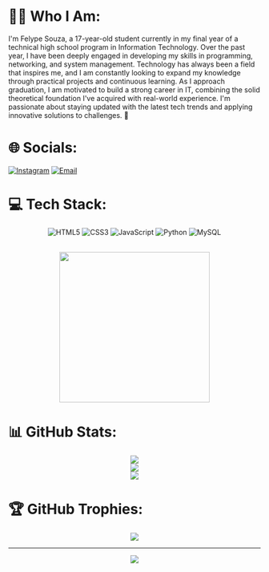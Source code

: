 # 👨‍💻 Who I Am:
I'm Felype Souza, a 17-year-old student currently in my final year of a technical high school program in Information Technology. Over the past year, I have been deeply engaged in developing my skills in programming, networking, and system management. Technology has always been a field that inspires me, and I am constantly looking to expand my knowledge through practical projects and continuous learning. As I approach graduation, I am motivated to build a strong career in IT, combining the solid theoretical foundation I've acquired with real-world experience. I'm passionate about staying updated with the latest tech trends and applying innovative solutions to challenges. 🚀

# 🌐 Socials:
[![Instagram](https://img.shields.io/badge/Instagram-%23E4405F.svg?style=for-the-badge&logo=Instagram&logoColor=white)](https://instagram.com/fy.souzaa)
[![Email](https://img.shields.io/badge/Email-D14836?style=for-the-badge&logo=gmail&logoColor=white)](mailto:felypelopes7@gmail.com)

# 💻 Tech Stack:
<div align="center">

![HTML5](https://img.shields.io/badge/html5-%23E34F26.svg?style=for-the-badge&logo=html5&logoColor=white)
![CSS3](https://img.shields.io/badge/css3-%231572B6.svg?style=for-the-badge&logo=css3&logoColor=white)
![JavaScript](https://img.shields.io/badge/javascript-%23323330.svg?style=for-the-badge&logo=javascript&logoColor=%23F7DF1E)
![Python](https://img.shields.io/badge/python-3670A0?style=for-the-badge&logo=python&logoColor=ffdd54)
![MySQL](https://img.shields.io/badge/mysql-4479A1.svg?style=for-the-badge&logo=mysql&logoColor=white)

</div>

<br/>

<div align="center">

<img src="https://media2.giphy.com/media/v1.Y2lkPTc5MGI3NjExcmE4eDViODBzMnlyaTVwZGFlaXVlbDZzNTN4ZTE1ZDQydndmejFoNyZlcD12MV9pbnRlcm5hbF9naWZfYnlfaWQmY3Q9Zw/pkfWxD1OWjwhnpF2Rb/giphy.gif" width="300px">

</div>

# 📊 GitHub Stats:
<div align="center">

![](https://github-readme-stats.vercel.app/api?username=FeeSz&theme=transparent&hide_border=true&include_all_commits=false&count_private=false)<br/>
![](https://nirzak-streak-stats.vercel.app/?user=FeeSz&theme=transparent&hide_border=true)<br/>
![](https://github-readme-stats.vercel.app/api/top-langs/?username=FeeSz&theme=transparent&hide_border=true&include_all_commits=false&count_private=false&layout=compact)

</div>

# 🏆 GitHub Trophies:
<div align="center">

![](https://github-profile-trophy.vercel.app/?username=FeeSz&theme=radical&no-frame=true&no-bg=true&margin-w=4)

</div>

---
<div align="center">

[![](https://visitcount.itsvg.in/api?id=FeeSz&icon=5&color=3)](https://visitcount.itsvg.in)

</div>

<!-- Proudly created with GPRM ( https://gprm.itsvg.in ) -->
